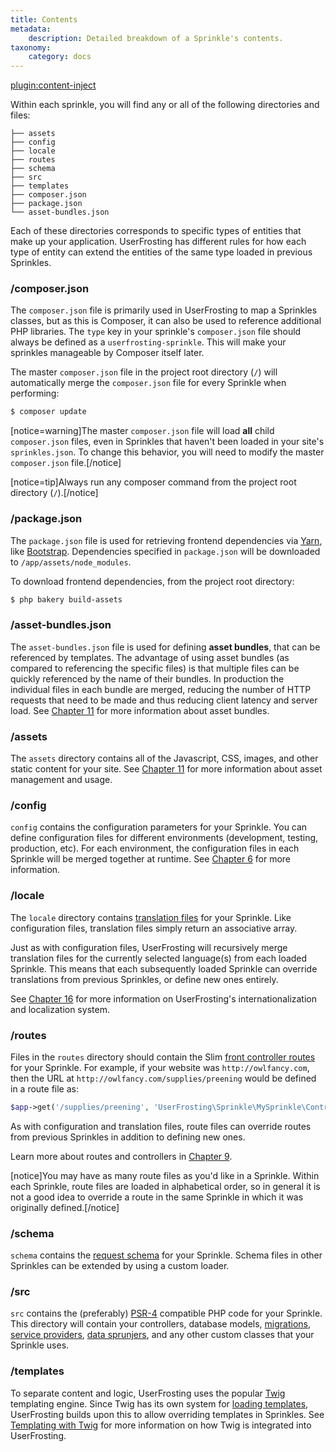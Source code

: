 ```yaml
---
title: Contents
metadata:
    description: Detailed breakdown of a Sprinkle's contents.
taxonomy:
    category: docs
---
```

[plugin:content-inject](/modular/_update5.0)

<!-- This page talk about sprinkles, but it's important to note in V5, a project is a sprinkle! So this is still valid for V5, just need to be updated -->
<!-- TODO : Take  -->

Within each sprinkle, you will find any or all of the following directories and files:

```
├── assets
├── config
├── locale
├── routes
├── schema
├── src
├── templates
├── composer.json
├── package.json
└── asset-bundles.json
```

Each of these directories corresponds to specific types of entities that make up your application. UserFrosting has different rules for how each type of entity can extend the entities of the same type loaded in previous Sprinkles.

### /composer.json

The `composer.json` file is primarily used in UserFrosting to map a Sprinkles classes, but as this is Composer, it can also be used to reference additional PHP libraries. The `type` key in your sprinkle's `composer.json` file should always be defined as a `userfrosting-sprinkle`. This will make your sprinkles manageable by Composer itself later.

The master `composer.json` file in the project root directory (`/`) will automatically merge the `composer.json` file for every Sprinkle when performing:

```bash
$ composer update
```

[notice=warning]The master `composer.json` file will load **all** child `composer.json` files, even in Sprinkles that haven't been loaded in your site's `sprinkles.json`. To change this behavior, you will need to modify the master `composer.json` file.[/notice]

[notice=tip]Always run any composer command from the project root directory (`/`).[/notice]

### /package.json

The `package.json` file is used for retrieving frontend dependencies via [Yarn](https://yarnpkg.com/), like [Bootstrap](http://getbootstrap.com/). Dependencies specified in `package.json` will be downloaded to `/app/assets/node_modules`.

To download frontend dependencies, from the project root directory:

```bash
$ php bakery build-assets
```

### /asset-bundles.json

The `asset-bundles.json` file is used for defining **asset bundles**, that can be referenced by templates. The advantage of using asset bundles (as compared to referencing the specific files) is that multiple files can be quickly referenced by the name of their bundles. In production the individual files in each bundle are merged, reducing the number of HTTP requests that need to be made and thus reducing client latency and server load. See [Chapter 11](/asset-management/asset-bundles) for more information about asset bundles.

### /assets

The `assets` directory contains all of the Javascript, CSS, images, and other static content for your site. See [Chapter 11](/asset-management) for more information about asset management and usage.

### /config

`config` contains the configuration parameters for your Sprinkle. You can define configuration files for different environments (development, testing, production, etc). For each environment, the configuration files in each Sprinkle will be merged together at runtime. See [Chapter 6](/configuration/config-files) for more information.

### /locale

The `locale` directory contains [translation files](/i18n) for your Sprinkle. Like configuration files, translation files simply return an associative array.

Just as with configuration files, UserFrosting will recursively merge translation files for the currently selected language(s) from each loaded Sprinkle. This means that each subsequently loaded Sprinkle can override translations from previous Sprinkles, or define new ones entirely.

See [Chapter 16](/i18n) for more information on UserFrosting's internationalization and localization system.

### /routes

Files in the `routes` directory should contain the Slim [front controller routes](/routes-and-controllers/front-controller) for your Sprinkle. For example, if your website was `http://owlfancy.com`, then the URL at `http://owlfancy.com/supplies/preening` would be defined in a route file as:

```php
$app->get('/supplies/preening', 'UserFrosting\Sprinkle\MySprinkle\Controller\MySprinkleController:pagePreening');
```

As with configuration and translation files, route files can override routes from previous Sprinkles in addition to defining new ones.

Learn more about routes and controllers in [Chapter 9](/routes-and-controllers).

[notice]You may have as many route files as you'd like in a Sprinkle. Within each Sprinkle, route files are loaded in alphabetical order, so in general it is not a good idea to override a route in the same Sprinkle in which it was originally defined.[/notice]

### /schema

`schema` contains the [request schema](/routes-and-controllers/client-input/validation) for your Sprinkle. Schema files in other Sprinkles can be extended by using a custom loader.

### /src

`src` contains the (preferably) [PSR-4](http://www.php-fig.org/psr/psr-4/) compatible PHP code for your Sprinkle. This directory will contain your controllers, database models, [migrations](/database/migrations), [service providers](/services), [data sprunjers](/database/data-sprunjing), and any other custom classes that your Sprinkle uses.

### /templates

To separate content and logic, UserFrosting uses the popular [Twig](http://twig.sensiolabs.org/) templating engine. Since Twig has its own system for [loading templates](http://twig.sensiolabs.org/doc/api.html#built-in-loaders), UserFrosting builds upon this to allow overriding templates in Sprinkles. See [Templating with Twig](/templating-with-twig) for more information on how Twig is integrated into UserFrosting.
